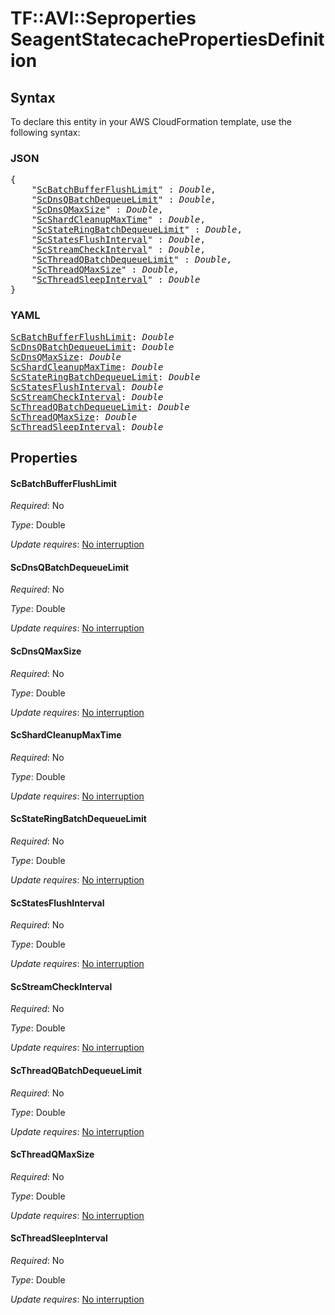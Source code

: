 # TF::AVI::Seproperties SeagentStatecachePropertiesDefinition

## Syntax

To declare this entity in your AWS CloudFormation template, use the following syntax:

### JSON

<pre>
{
    "<a href="#scbatchbufferflushlimit" title="ScBatchBufferFlushLimit">ScBatchBufferFlushLimit</a>" : <i>Double</i>,
    "<a href="#scdnsqbatchdequeuelimit" title="ScDnsQBatchDequeueLimit">ScDnsQBatchDequeueLimit</a>" : <i>Double</i>,
    "<a href="#scdnsqmaxsize" title="ScDnsQMaxSize">ScDnsQMaxSize</a>" : <i>Double</i>,
    "<a href="#scshardcleanupmaxtime" title="ScShardCleanupMaxTime">ScShardCleanupMaxTime</a>" : <i>Double</i>,
    "<a href="#scstateringbatchdequeuelimit" title="ScStateRingBatchDequeueLimit">ScStateRingBatchDequeueLimit</a>" : <i>Double</i>,
    "<a href="#scstatesflushinterval" title="ScStatesFlushInterval">ScStatesFlushInterval</a>" : <i>Double</i>,
    "<a href="#scstreamcheckinterval" title="ScStreamCheckInterval">ScStreamCheckInterval</a>" : <i>Double</i>,
    "<a href="#scthreadqbatchdequeuelimit" title="ScThreadQBatchDequeueLimit">ScThreadQBatchDequeueLimit</a>" : <i>Double</i>,
    "<a href="#scthreadqmaxsize" title="ScThreadQMaxSize">ScThreadQMaxSize</a>" : <i>Double</i>,
    "<a href="#scthreadsleepinterval" title="ScThreadSleepInterval">ScThreadSleepInterval</a>" : <i>Double</i>
}
</pre>

### YAML

<pre>
<a href="#scbatchbufferflushlimit" title="ScBatchBufferFlushLimit">ScBatchBufferFlushLimit</a>: <i>Double</i>
<a href="#scdnsqbatchdequeuelimit" title="ScDnsQBatchDequeueLimit">ScDnsQBatchDequeueLimit</a>: <i>Double</i>
<a href="#scdnsqmaxsize" title="ScDnsQMaxSize">ScDnsQMaxSize</a>: <i>Double</i>
<a href="#scshardcleanupmaxtime" title="ScShardCleanupMaxTime">ScShardCleanupMaxTime</a>: <i>Double</i>
<a href="#scstateringbatchdequeuelimit" title="ScStateRingBatchDequeueLimit">ScStateRingBatchDequeueLimit</a>: <i>Double</i>
<a href="#scstatesflushinterval" title="ScStatesFlushInterval">ScStatesFlushInterval</a>: <i>Double</i>
<a href="#scstreamcheckinterval" title="ScStreamCheckInterval">ScStreamCheckInterval</a>: <i>Double</i>
<a href="#scthreadqbatchdequeuelimit" title="ScThreadQBatchDequeueLimit">ScThreadQBatchDequeueLimit</a>: <i>Double</i>
<a href="#scthreadqmaxsize" title="ScThreadQMaxSize">ScThreadQMaxSize</a>: <i>Double</i>
<a href="#scthreadsleepinterval" title="ScThreadSleepInterval">ScThreadSleepInterval</a>: <i>Double</i>
</pre>

## Properties

#### ScBatchBufferFlushLimit

_Required_: No

_Type_: Double

_Update requires_: [No interruption](https://docs.aws.amazon.com/AWSCloudFormation/latest/UserGuide/using-cfn-updating-stacks-update-behaviors.html#update-no-interrupt)

#### ScDnsQBatchDequeueLimit

_Required_: No

_Type_: Double

_Update requires_: [No interruption](https://docs.aws.amazon.com/AWSCloudFormation/latest/UserGuide/using-cfn-updating-stacks-update-behaviors.html#update-no-interrupt)

#### ScDnsQMaxSize

_Required_: No

_Type_: Double

_Update requires_: [No interruption](https://docs.aws.amazon.com/AWSCloudFormation/latest/UserGuide/using-cfn-updating-stacks-update-behaviors.html#update-no-interrupt)

#### ScShardCleanupMaxTime

_Required_: No

_Type_: Double

_Update requires_: [No interruption](https://docs.aws.amazon.com/AWSCloudFormation/latest/UserGuide/using-cfn-updating-stacks-update-behaviors.html#update-no-interrupt)

#### ScStateRingBatchDequeueLimit

_Required_: No

_Type_: Double

_Update requires_: [No interruption](https://docs.aws.amazon.com/AWSCloudFormation/latest/UserGuide/using-cfn-updating-stacks-update-behaviors.html#update-no-interrupt)

#### ScStatesFlushInterval

_Required_: No

_Type_: Double

_Update requires_: [No interruption](https://docs.aws.amazon.com/AWSCloudFormation/latest/UserGuide/using-cfn-updating-stacks-update-behaviors.html#update-no-interrupt)

#### ScStreamCheckInterval

_Required_: No

_Type_: Double

_Update requires_: [No interruption](https://docs.aws.amazon.com/AWSCloudFormation/latest/UserGuide/using-cfn-updating-stacks-update-behaviors.html#update-no-interrupt)

#### ScThreadQBatchDequeueLimit

_Required_: No

_Type_: Double

_Update requires_: [No interruption](https://docs.aws.amazon.com/AWSCloudFormation/latest/UserGuide/using-cfn-updating-stacks-update-behaviors.html#update-no-interrupt)

#### ScThreadQMaxSize

_Required_: No

_Type_: Double

_Update requires_: [No interruption](https://docs.aws.amazon.com/AWSCloudFormation/latest/UserGuide/using-cfn-updating-stacks-update-behaviors.html#update-no-interrupt)

#### ScThreadSleepInterval

_Required_: No

_Type_: Double

_Update requires_: [No interruption](https://docs.aws.amazon.com/AWSCloudFormation/latest/UserGuide/using-cfn-updating-stacks-update-behaviors.html#update-no-interrupt)

